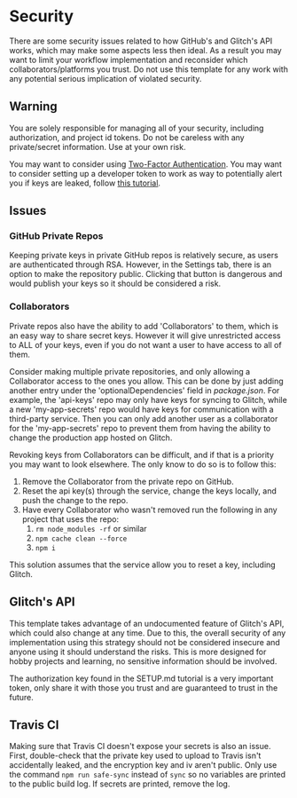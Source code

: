 # Security

There are some security issues related to how GitHub's and Glitch's API works, which may make some aspects less then ideal. As a result you may want to limit your workflow implementation and reconsider which collaborators/platforms you trust.
Do not use this template for any work with any potential serious implication of violated security.

## Warning

You are solely responsible for managing all of your security, including authorization, and project id tokens. 
Do not be careless with any private/secret information. Use at your own risk.

You may want to consider using [Two-Factor Authentication](https://help.github.com/en/articles/securing-your-account-with-two-factor-authentication-2fa).
You may want to consider setting up a developer token to work as way to potentially alert you if keys are leaked, follow [this tutorial](https://github.com/UXSoc/UX-glitch/blob/master/Documentation/EXTRAS.md#improve-security).

## Issues
 
### GitHub Private Repos

Keeping private keys in private GitHub repos is relatively secure, as users are authenticated through RSA. However, in the Settings tab, there is an option to make the repository public. Clicking that button is dangerous and would publish your keys so it should be considered a risk.

### Collaborators

Private repos also have the ability to add 'Collaborators' to them, which is an easy way to share secret keys. However it will give
unrestricted access to ALL of your keys, even if you do not want a user to have access to all of them.

Consider making multiple private repositories, and only allowing a Collaborator access to the ones you allow.
This can be done by just adding another entry under the 'optionalDependencies' field in *package.json*. 
For example, the 'api-keys' repo may only have keys for syncing to Glitch, while a new 'my-app-secrets' repo 
would have keys for communication with a third-party service. Then you can only add another user as a 
collaborator for the 'my-app-secrets' repo to prevent them from having the ability to change the production
app hosted on Glitch.

Revoking keys from Collaborators can be difficult, and if that is a priority you may want to look elsewhere.
The only know to do so is to follow this:
1. Remove the Collaborator from the private repo on GitHub.
1. Reset the api key(s) through the service, change the keys locally, and push the change to the repo.
1. Have every Collaborator who wasn't removed run the following in any project that uses the repo:
    1. `rm node_modules -rf` or similar
    1. `npm cache clean --force`
    1. `npm i`
    
This solution assumes that the service allow you to reset a key, including Glitch.

## Glitch's API
This template takes advantage of an undocumented feature of Glitch's API, which could also change at any time.
Due to this, the overall security of any implementation using this strategy should not 
be considered insecure and anyone using it should understand the risks. This is more designed for 
hobby projects and learning, no sensitive information should be involved. 

The authorization key found in the SETUP.md tutorial is a very important token, only share it with
those you trust and are guaranteed to trust in the future.

## Travis CI
Making sure that Travis CI doesn't expose your secrets is also an issue. First, double-check
that the private key used to upload to Travis isn't accidentally leaked, and the encryption
key and iv aren't public. Only use the command `npm run safe-sync` instead of `sync` so
no variables are printed to the public build log. If secrets are printed, remove the log. 